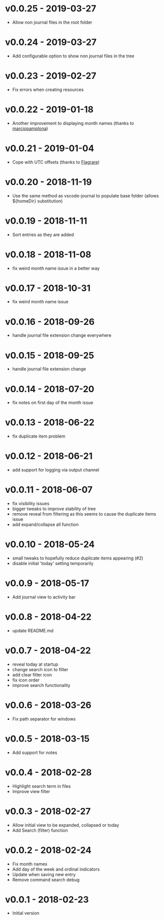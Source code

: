# v0.0.25 - 2019-03-27
- Allow non journal files in the root folder

# v0.0.24 - 2019-03-27
- Add configurable option to show non journal files in the tree

# v0.0.23 - 2019-02-27
- Fix errors when creating resources

# v0.0.22 - 2019-01-18
- Another improvement to displaying month names (thanks to [marciopamplona](https://github.com/marciopamplona))

# v0.0.21 - 2019-01-04
- Cope with UTC offsets (thanks to [Flagrare](https://github.com/Flagrare))

# v0.0.20 - 2018-11-19
- Use the same method as vscode-journal to populate base folder (allows ${homeDir} substitution)

# v0.0.19 - 2018-11-11
- Sort entries as they are added

# v0.0.18 - 2018-11-08
- fix weird month name issue in a better way

# v0.0.17 - 2018-10-31
- fix weird month name issue

# v0.0.16 - 2018-09-26
- handle journal file extension change everywhere

# v0.0.15 - 2018-09-25
- handle journal file extension change

# v0.0.14 - 2018-07-20
- fix notes on first day of the month issue

# v0.0.13 - 2018-06-22
- fix duplicate item problem

# v0.0.12 - 2018-06-21
- add support for logging via output channel

# v0.0.11 - 2018-06-07
- fix visibility issues
- bigger tweaks to improve stability of tree
- remove reveal from filtering as this seems to cause the duplicate items issue
- add expand/collapse all function

# v0.0.10 - 2018-05-24
- small tweaks to hopefully reduce duplicate items appearing (#2)
- disable initial 'today' setting temporarily

# v0.0.9 - 2018-05-17
- Add journal view to activity bar

# v0.0.8 - 2018-04-22
- update README.md

# v0.0.7 - 2018-04-22
- reveal today at startup
- change search icon to filter
- add clear filter icon
- fix icon order
- improve search functionality

# v0.0.6 - 2018-03-26
- Fix path separator for windows

# v0.0.5 - 2018-03-15
- Add support for notes

# v0.0.4 - 2018-02-28
- Highlight search term in files
- Improve view filter

# v0.0.3 - 2018-02-27
- Allow initial view to be expanded, collapsed or today
- Add Search (filter) function

# v0.0.2 - 2018-02-24
- Fix month names
- Add day of the week and ordinal indicators
- Update when saving new entry
- Remove command search debug

# v0.0.1 - 2018-02-23
- Initial version
